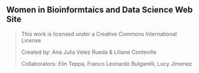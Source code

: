 ## Women in Bioinformtaics and Data Science Web Site

> This work is licensed under a Creative Commons International License
> 
> Created by: Ana Julia Velez Rueda & Liliane Conteville
>
> Collaborators: Elin Teppa, Franco Leonardo Bulgarelli, Lucy Jímenez
